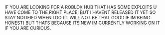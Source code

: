 IF YOU ARE LOOKING FOR A ROBLOX HUB THAT HAS SOME EXPLOITS U HAVE COME TO THE RIGHT PLACE, BUT I HAVENT RELEASED IT YET SO STAY NOTIFIED WHEN I DO (IT WILL NOT BE THAT GOOD IF IM BEING HONEST) BUT THATS BECAUSE ITS NEW
IM CURRENTLY WORKING ON IT IF YOU ARE CURIOUS.
